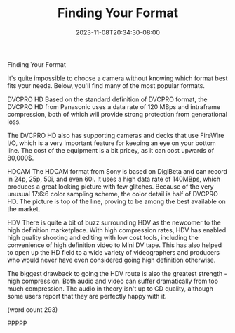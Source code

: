 ﻿---
title: "Finding Your Format"
date: 2023-11-08T20:34:30-08:00
description: "High Definition Video Cameras Tips for Web Success"
featured_image: "/images/High Definition Video Cameras.jpg"
tags: ["High Definition Video Cameras"]
---

Finding Your Format

It's quite impossible to choose a camera without 
knowing which format best fits your needs.  Below,
you'll find many of the most popular formats.

DVCPRO HD
Based on the standard definition of DVCPRO format,
the DVCPRO HD from Panasonic uses a data rate of 120
MBps and intraframe compression, both of which will
provide strong protection from generational loss.

The DVCPRO HD also has supporting cameras and decks
that use FireWire I/O, which is a very important
feature for keeping an eye on your bottom line.  The
cost of the equipment is a bit pricey, as it can
cost upwards of 80,000$.

HDCAM
The HDCAM format from Sony is based on DigiBeta and
can record in 24p, 25p, 50i, and even 60i.  It 
uses a high data rate of 140MBps, which produces a
great looking picture with few glitches.  Because
of the very unusual 17:6:6 color sampling scheme,
the color detail is half of DVCPRO HD.  The 
picture is top of the line, proving to be among the
best available on the market.

HDV 
There is quite a bit of buzz surrounding HDV as
the newcomer to the high definition marketplace.
With high compression rates, HDV has enabled 
high quality shooting and editing with low cost
tools, including the convenience of high 
definition video to Mini DV tape.  This has also
helped to open up the HD field to a wide 
variety of videographers and producers who
would never have even considered going high 
definition otherwise.

The biggest drawback to going the HDV route is
also the greatest strength - high compression.
Both audio and video can suffer dramatically 
from too much compression.  The audio in theory
isn't up to CD quality, although some users
report that they are perfectly happy with it.

(word count 293)

PPPPP
